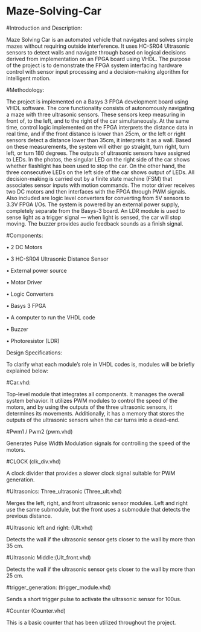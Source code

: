 # Maze-Solving-Car


#Introduction and Description:

Maze Solving Car is an automated vehicle that navigates and solves simple mazes without requiring outside interference. It uses HC-SR04 Ultrasonic sensors to detect walls and navigate through based on logical decisions derived from implementation on an FPGA board using VHDL. The purpose of the project is to demonstrate the FPGA system interfacing hardware control with sensor input processing and a decision-making algorithm for intelligent motion.

#Methodology:

The project is implemented on a Basys 3 FPGA development board using VHDL software. The core functionality consists of autonomously navigating a maze with three ultrasonic sensors. These sensors keep measuring in front of, to the left, and to the right of the car simultaneously. At the same time, control logic implemented on the FPGA interprets the distance data in real time, and if the front distance is lower than 25cm, or the left or right sensors detect a distance lower than 35cm, it interprets it as a wall. Based on these measurements, the system will either go straight, turn right, turn left, or turn 180 degrees.
The outputs of ultrasonic sensors have assigned to LEDs. In the photos, the singular LED on the right side of the car shows whether flashlight has been used to stop the car. On the other hand, the three consecutive LEDs on the left side of the car shows output of LEDs. All decision-making is carried out by a finite state machine (FSM) that associates sensor inputs with motion commands. The motor driver receives two DC motors and then interfaces with the FPGA through PWM signals. Also included are logic level converters for converting from 5V sensors to 3.3V FPGA I/Os. The system is powered by an external power supply, completely separate from the Basys-3 board. An LDR module is used to sense light as a trigger signal — when light is sensed, the car will stop moving. The buzzer provides audio feedback sounds as a finish signal.


#Components:

•	2 DC Motors 

•	3 HC-SR04 Ultrasonic Distance Sensor 

•	External power source 

•	Motor Driver

•	Logic Converters

•	Basys 3 FPGA 

•	A computer to run the VHDL code 

•	Buzzer 

•	Photoresistor (LDR) 

Design Specifications:

To clarify what each module’s role in VHDL codes is, modules will be briefly explained below:

#Car.vhd:

Top-level module that integrates all components. It manages the overall system behavior. It utilizes PWM modules to control the speed of the motors, and by using the outputs of the three ultrasonic sensors, it determines its movements. Additionally, it has a memory that stores the outputs of the ultrasonic sensors when the car turns into a dead-end.

#Pwm1 / Pwm2 (pwm.vhd)

Generates Pulse Width Modulation signals for controlling the speed of the motors.

#CLOCK (clk_div.vhd)

A clock divider that provides a slower clock signal suitable for PWM generation.

#Ultrasonics: Three_ultrasonic (Three_ult.vhd)

Merges the left, right, and front ultrasonic sensor modules. Left and right use the same submodule, but the front uses a submodule that detects the previous distance.

#Ultrasonic left and right: (Ult.vhd)

Detects the wall if the ultrasonic sensor gets closer to the wall by more than 35 cm.

#Ultrasonic Middle:(Ult_front.vhd)

Detects the wall if the ultrasonic sensor gets closer to the wall by more than 25 cm.

#trigger_generation: (trigger_module.vhd)

Sends a short trigger pulse to activate the ultrasonic sensor for 100us.

#Counter (Counter.vhd)

This is a basic counter that has been utilized throughout the project.

